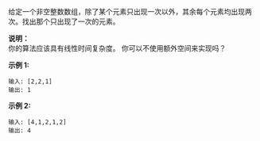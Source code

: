 给定一个非空整数数组，除了某个元素只出现一次以外，其余每个元素均出现两次。找出那个只出现了一次的元素。  

**说明：**  
你的算法应该具有线性时间复杂度。 你可以不使用额外空间来实现吗？  

**示例 1:**  
```
输入: [2,2,1]
输出: 1
```

**示例 2:**
```
输入: [4,1,2,1,2]
输出: 4
```
